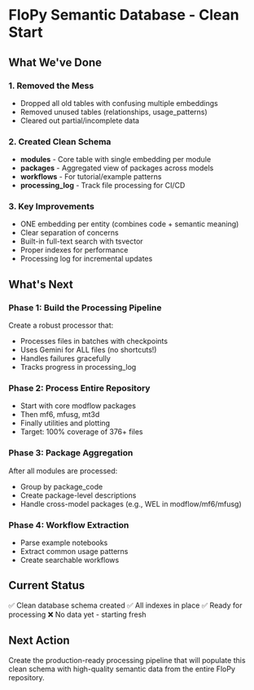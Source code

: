 # FloPy Semantic Database - Clean Start

## What We've Done

### 1. Removed the Mess
- Dropped all old tables with confusing multiple embeddings
- Removed unused tables (relationships, usage_patterns)
- Cleared out partial/incomplete data

### 2. Created Clean Schema
- **modules** - Core table with single embedding per module
- **packages** - Aggregated view of packages across models  
- **workflows** - For tutorial/example patterns
- **processing_log** - Track file processing for CI/CD

### 3. Key Improvements
- ONE embedding per entity (combines code + semantic meaning)
- Clear separation of concerns
- Built-in full-text search with tsvector
- Proper indexes for performance
- Processing log for incremental updates

## What's Next

### Phase 1: Build the Processing Pipeline
Create a robust processor that:
- Processes files in batches with checkpoints
- Uses Gemini for ALL files (no shortcuts!)
- Handles failures gracefully
- Tracks progress in processing_log

### Phase 2: Process Entire Repository
- Start with core modflow packages
- Then mf6, mfusg, mt3d
- Finally utilities and plotting
- Target: 100% coverage of 376+ files

### Phase 3: Package Aggregation
After all modules are processed:
- Group by package_code
- Create package-level descriptions
- Handle cross-model packages (e.g., WEL in modflow/mf6/mfusg)

### Phase 4: Workflow Extraction
- Parse example notebooks
- Extract common usage patterns
- Create searchable workflows

## Current Status
✅ Clean database schema created
✅ All indexes in place
✅ Ready for processing
❌ No data yet - starting fresh

## Next Action
Create the production-ready processing pipeline that will populate this clean schema with high-quality semantic data from the entire FloPy repository.